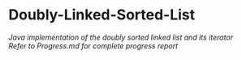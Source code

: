 # Doubly-Linked-Sorted-List
*Java implementation of the doubly sorted linked list and its iterator*
<br>
*Refer to Progress.md for complete progress report*
